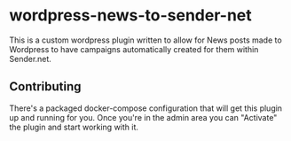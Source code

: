 # wordpress-news-to-sender-net

This is a custom wordpress plugin written to allow for News posts made to Wordpress to have campaigns automatically created for them within Sender.net.

## Contributing

There's a packaged docker-compose configuration that will get this plugin up and running for you.  Once you're in the admin area you can "Activate" the plugin and start working with it.